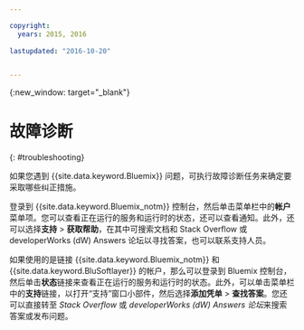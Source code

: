 ```yaml
---

copyright:
  years: 2015, 2016
  
lastupdated: "2016-10-20"


---
```



{:new_window: target="_blank"}



# 故障诊断
{: #troubleshooting}


如果您遇到 {{site.data.keyword.Bluemix}} 问题，可执行故障诊断任务来确定要采取哪些纠正措施。

登录到 {{site.data.keyword.Bluemix_notm}} 控制台，然后单击菜单栏中的**帐户**菜单项。您可以查看正在运行的服务和运行时的状态，还可以查看通知。此外，还可以选择**支持** &gt; **获取帮助**，在其中可搜索文档和 Stack Overflow 或 developerWorks (dW) Answers 论坛以寻找答案，也可以联系支持人员。


如果使用的是链接 {{site.data.keyword.Bluemix_notm}} 和 {{site.data.keyword.BluSoftlayer}} 的帐户，那么可以登录到 Bluemix 控制台，然后单击**状态**链接来查看正在运行的服务和运行时的状态。此外，可以单击菜单栏中的**支持**链接，以打开“支持”窗口小部件，然后选择**添加凭单** &gt; **查找答案**。您还可以直接转至 *Stack Overflow* 或 *developerWorks (dW) Answers 论坛*来搜索答案或发布问题。

